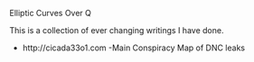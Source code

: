 Elliptic Curves Over Q

This is a collection of ever changing writings I have done.
<ul>
<li> http://cicada33o1.com -Main Conspiracy Map of DNC leaks
</ul>
